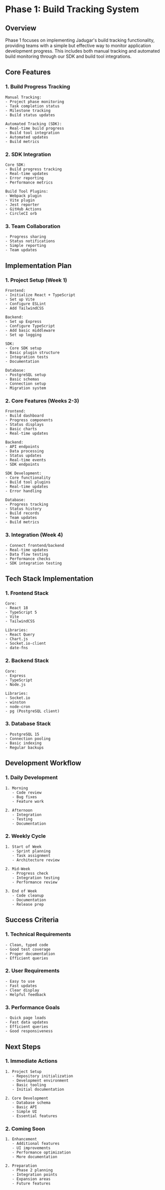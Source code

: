 # Phase 1: Build Tracking System

## Overview
Phase 1 focuses on implementing Jadugar's build tracking functionality, providing teams with a simple but effective way to monitor application development progress. This includes both manual tracking and automated build monitoring through our SDK and build tool integrations.

## Core Features

### 1. Build Progress Tracking
```
Manual Tracking:
- Project phase monitoring
- Task completion status
- Milestone tracking
- Build status updates

Automated Tracking (SDK):
- Real-time build progress
- Build tool integration
- Automated updates
- Build metrics
```

### 2. SDK Integration
```
Core SDK:
- Build progress tracking
- Real-time updates
- Error reporting
- Performance metrics

Build Tool Plugins:
- Webpack plugin
- Vite plugin
- Jest reporter
- GitHub Actions
- CircleCI orb
```

### 3. Team Collaboration
```
- Progress sharing
- Status notifications
- Simple reporting
- Team updates
```

## Implementation Plan

### 1. Project Setup (Week 1)
```
Frontend:
- Initialize React + TypeScript
- Set up Vite
- Configure ESLint
- Add TailwindCSS

Backend:
- Set up Express
- Configure TypeScript
- Add basic middleware
- Set up logging

SDK:
- Core SDK setup
- Basic plugin structure
- Integration tests
- Documentation

Database:
- PostgreSQL setup
- Basic schemas
- Connection setup
- Migration system
```

### 2. Core Features (Weeks 2-3)
```
Frontend:
- Build dashboard
- Progress components
- Status displays
- Basic charts
- Real-time updates

Backend:
- API endpoints
- Data processing
- Status updates
- Real-time events
- SDK endpoints

SDK Development:
- Core functionality
- Build tool plugins
- Real-time updates
- Error handling

Database:
- Progress tracking
- Status history
- Build records
- Team updates
- Build metrics
```

### 3. Integration (Week 4)
```
- Connect frontend/backend
- Real-time updates
- Data flow testing
- Performance checks
- SDK integration testing
```

## Tech Stack Implementation

### 1. Frontend Stack
```
Core:
- React 18
- TypeScript 5
- Vite
- TailwindCSS

Libraries:
- React Query
- Chart.js
- Socket.io-client
- date-fns
```

### 2. Backend Stack
```
Core:
- Express
- TypeScript
- Node.js

Libraries:
- Socket.io
- winston
- node-cron
- pg (PostgreSQL client)
```

### 3. Database Stack
```
- PostgreSQL 15
- Connection pooling
- Basic indexing
- Regular backups
```

## Development Workflow

### 1. Daily Development
```
1. Morning
   - Code review
   - Bug fixes
   - Feature work

2. Afternoon
   - Integration
   - Testing
   - Documentation
```

### 2. Weekly Cycle
```
1. Start of Week
   - Sprint planning
   - Task assignment
   - Architecture review

2. Mid-Week
   - Progress check
   - Integration testing
   - Performance review

3. End of Week
   - Code cleanup
   - Documentation
   - Release prep
```

## Success Criteria

### 1. Technical Requirements
```
- Clean, typed code
- Good test coverage
- Proper documentation
- Efficient queries
```

### 2. User Requirements
```
- Easy to use
- Fast updates
- Clear display
- Helpful feedback
```

### 3. Performance Goals
```
- Quick page loads
- Fast data updates
- Efficient queries
- Good responsiveness
```

## Next Steps

### 1. Immediate Actions
```
1. Project Setup
   - Repository initialization
   - Development environment
   - Basic tooling
   - Initial documentation

2. Core Development
   - Database schema
   - Basic API
   - Simple UI
   - Essential features
```

### 2. Coming Soon
```
1. Enhancement
   - Additional features
   - UI improvements
   - Performance optimization
   - More documentation

2. Preparation
   - Phase 2 planning
   - Integration points
   - Expansion areas
   - Future features
```
